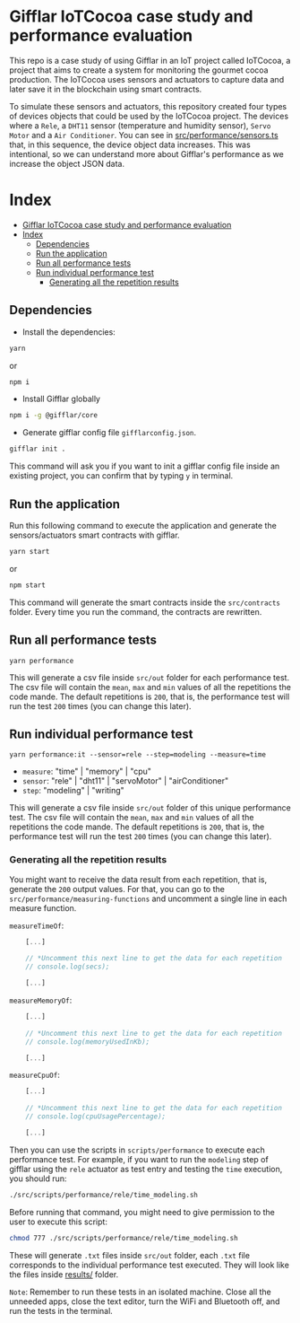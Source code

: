 # Gifflar IoTCocoa case study and performance evaluation
This repo is a case study of using Gifflar in an IoT project called IoTCocoa, a project that aims to create a system for monitoring the gourmet cocoa production. The IoTCocoa uses sensors and actuators to capture data and later save it in the blockchain using smart contracts.

To simulate these sensors and actuators, this repository created four types of devices objects that could be used by the IoTCocoa project. The devices where a `Rele`, a `DHT11` sensor (temperature and humidity sensor), `Servo Motor` and a `Air Conditioner`. You can see in [src/performance/sensors.ts](https://github.com/GifflarJS-Framework/gifflar-iotcocoa-case-study/blob/main/src/performance/sensors.ts) that, in this sequence, the device object data increases. This was intentional, so we can understand more about Gifflar's performance as we increase the object JSON data.

# Index

- [Gifflar IoTCocoa case study and performance evaluation](#gifflar-iotcocoa-case-study-and-performance-evaluation)
- [Index](#index)
  - [Dependencies](#dependencies)
  - [Run the application](#run-the-application)
  - [Run all performance tests](#run-all-performance-tests)
  - [Run individual performance test](#run-individual-performance-test)
    - [Generating all the repetition results](#generating-all-the-repetition-results)

## Dependencies

- Install the dependencies:

```bash
yarn
```

or

```bash
npm i
```

- Install Gifflar globally

```bash
npm i -g @gifflar/core
```

- Generate gifflar config file `gifflarconfig.json`.

```bash
gifflar init .
```

This command will ask you if you want to init a gifflar config file inside an existing project, you can confirm that by typing `y` in terminal.

## Run the application

Run this following command to execute the application and generate the sensors/actuators smart contracts with gifflar.

```bash
yarn start
```

or

```bash
npm start
```

This command will generate the smart contracts inside the `src/contracts` folder. Every time you run the command, the contracts are rewritten.

## Run all performance tests

```
yarn performance
```

This will generate a csv file inside `src/out` folder for each performance test. The csv file will contain the `mean`, `max` and `min` values of all the repetitions the code mande. The default repetitions is `200`, that is, the performance test will run the test `200` times (you can change this later).

## Run individual performance test

```
yarn performance:it --sensor=rele --step=modeling --measure=time
```

- `measure`: "time" | "memory" | "cpu"
- `sensor`: "rele" | "dht11" | "servoMotor" | "airConditioner"
- `step`: "modeling" | "writing"

This will generate a csv file inside `src/out` folder of this unique performance test. The csv file will contain the `mean`, `max` and `min` values of all the repetitions the code mande. The default repetitions is `200`, that is, the performance test will run the test `200` times (you can change this later).

### Generating all the repetition results
You might want to receive the data result from each repetition, that is, generate the `200` output values. For that, you can go to the `src/performance/measuring-functions` and uncomment a single line in each measure function.

`measureTimeOf`:

```javascript
    [...]
    
    // *Uncomment this next line to get the data for each repetition
    // console.log(secs);

    [...]
```

`measureMemoryOf`:

```javascript
    [...]
    
    // *Uncomment this next line to get the data for each repetition
    // console.log(memoryUsedInKb);

    [...]
```

`measureCpuOf`:

```javascript
    [...]
    
    // *Uncomment this next line to get the data for each repetition
    // console.log(cpuUsagePercentage);

    [...]
```

Then you can use the scripts in `scripts/performance` to execute each performance test. For example, if you want to run the `modeling` step of gifflar using the `rele` actuator as test entry and testing the `time` execution, you should run:

```bash
./src/scripts/performance/rele/time_modeling.sh
```

Before running that command, you might need to give permission to the user to execute this script:

```bash
chmod 777 ./src/scripts/performance/rele/time_modeling.sh
```

These will generate `.txt` files inside `src/out` folder, each `.txt` file corresponds to the individual performance test executed. They will look like the files inside [results/](https://github.com/GifflarJS-Framework/gifflar-iotcocoa-case-study/tree/main/results) folder.

`Note`: Remember to run these tests in an isolated machine. Close all the unneeded apps, close the text editor, turn the WiFi and Bluetooth off, and run the tests in the terminal.